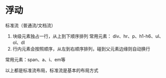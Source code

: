 # 浮动
  标准流（普通流/文档流）

  1. 块级元素独占一行，从上到下顺序排列
  常用元素： div、hr、p、h1-h6、ul、ol、dl
  2. 行内元素会按照顺序，从左到右顺序排列，碰到父元素边缘则自动换行

  常用元素：span、a、i、em等

  以上都是标准流布局，标准流是基本的布局方式